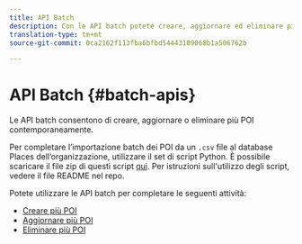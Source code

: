 ```yaml
---
title: API Batch
description: Con le API batch potete creare, aggiornare ed eliminare più POI.
translation-type: tm+mt
source-git-commit: 0ca2162f113fba6bfbd54443109068b1a506762b

---
```



# API Batch {#batch-apis}

Le API batch consentono di creare, aggiornare o eliminare più POI contemporaneamente.

Per completare l’importazione batch dei POI da un `.csv` file al database Places dell’organizzazione, utilizzare il set di script Python. È possibile scaricare il file zip di questi script [qui](https://github.com/adobe/places-scripts). Per istruzioni sull&#39;utilizzo degli script, vedere il file README nel repo.

Potete utilizzare le API batch per completare le seguenti attività:

* [Creare più POI](/help/web-service-api/api-usage/manage-pois/batch-apis/create-multiple-pois.md)
* [Aggiornare più POI](/help/web-service-api/api-usage/manage-pois/batch-apis/update-multiple-pois.md)
* [Eliminare più POI](/help/web-service-api/api-usage/manage-pois/batch-apis/delete-multiple-pois.md)

